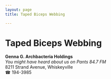 ```yaml
---
layout: page 
title: Taped Biceps Webbing

---
```



# Taped Biceps Webbing


 **Genna G. Archbacteria Holdings**  
_You might have heard about us on Pants 84.7 FM_  
8211 Strand Avenue, Whiskeyville  
☎ 194-3985

